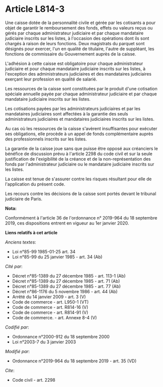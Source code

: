 # Article L814-3

Une caisse dotée de la personnalité civile et gérée par les cotisants a pour objet de garantir le remboursement des fonds,
effets ou valeurs reçus ou gérés par chaque administrateur judiciaire et par chaque mandataire judiciaire inscrits sur les
listes, à l'occasion des opérations dont ils sont chargés à raison de leurs fonctions. Deux magistrats du parquet sont
désignés pour exercer, l'un en qualité de titulaire, l'autre de suppléant, les fonctions de commissaire du Gouvernement
auprès de la caisse. 

L'adhésion à cette caisse est obligatoire pour chaque administrateur judiciaire et pour chaque mandataire judiciaire inscrits
sur les listes, à l'exception des administrateurs judiciaires et des mandataires judiciaires exerçant leur profession en
qualité de salarié. 

Les ressources de la caisse sont constituées par le produit d'une cotisation spéciale annuelle payée par chaque
administrateur judiciaire et par chaque mandataire judiciaire inscrits sur les listes. 

Les cotisations payées par les administrateurs judiciaires et par les mandataires judiciaires sont affectées à la garantie
des seuls administrateurs judiciaires et mandataires judiciaires inscrits sur les listes. 

Au cas où les ressources de la caisse s'avèrent insuffisantes pour exécuter ses obligations, elle procède à un appel de fonds
complémentaire auprès des professionnels inscrits sur les listes. 

La garantie de la caisse joue sans que puisse être opposé aux créanciers le bénéfice de discussion prévu à l'article 2298 du
code civil et sur la seule justification de l'exigibilité de la créance et de la non-représentation des fonds par
l'administrateur judiciaire ou le mandataire judiciaire inscrits sur les listes. 

La caisse est tenue de s'assurer contre les risques résultant pour elle de l'application du présent code. 

Les recours contre les décisions de la caisse sont portés devant le   tribunal judiciaire de Paris.

**Nota:**

Conformément à l'article 36 de l'ordonnance n° 2019-964 du 18 septembre 2019, ces dispositions entrent en vigueur au 1er
janvier 2020.

**Liens relatifs à cet article**

_Anciens textes_:

  - Loi n°85-99 1985-01-25 art. 34
  - Loi n°85-99 du 25 janvier 1985 - art. 34 (Ab)

_Cité par_:

  - Décret n°85-1389 du 27 décembre 1985 - art. 113-1 (Ab)
  - Décret n°85-1389 du 27 décembre 1985 - art. 71 (Ab)
  - Décret n°85-1389 du 27 décembre 1985 - art. 77 (Ab)
  - Décret n°86-1176 du 5 novembre 1986 - art. 44 (Ab)
  - Arrêté du 14 janvier 2009 - art. 3 (V)
  - Code de commerce - art. L950-1 (VT)
  - Code de commerce - art. R814-16 (V)
  - Code de commerce - art. R814-91 (V)
  - Code de commerce. - art. Annexe 8-4 (V)

_Codifié par_:

  - Ordonnance n°2000-912 du 18 septembre 2000
  - Loi n°2003-7 du 3 janvier 2003

_Modifié par_:

  - Ordonnance n°2019-964 du 18 septembre 2019 - art. 35 (VD)

_Cite_:

  - Code civil - art. 2298
